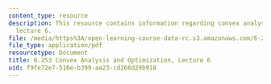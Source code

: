 ```yaml
---
content_type: resource
description: This resource contains information regarding convex analysis and optimization,
  lecture 6.
file: /media/https%3A/open-learning-course-data-rc.s3.amazonaws.com/6-253-convex-analysis-and-optimization-spring-2012/f9fe72e7516eb399aa23cd268d29b918_MIT6_253S12_lec06.pdf
file_type: application/pdf
resourcetype: Document
title: 6.253 Convex Analysis and Optimization, Lecture 6
uid: f9fe72e7-516e-b399-aa23-cd268d29b918
---
```

